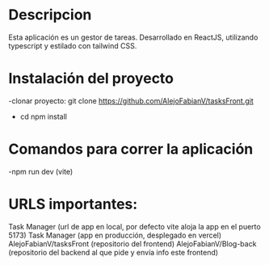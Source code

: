 # Descripcion

Esta aplicación es un gestor de tareas.
Desarrollado en ReactJS, utilizando typescript y estilado con tailwind CSS.

# Instalación del proyecto

-clonar proyecto: git clone https://github.com/AlejoFabianV/tasksFront.git
- cd <directorio>  npm install

# Comandos para correr la aplicación

-npm run dev (vite)

 # URLS importantes:
Task Manager (url de app en local, por defecto vite aloja la app en el puerto 5173)
Task Manager (app en producción, desplegado en vercel)
AlejoFabianV/tasksFront (repositorio del frontend)
AlejoFabianV/Blog-back (repositorio del backend al que pide y envía info este frontend)
